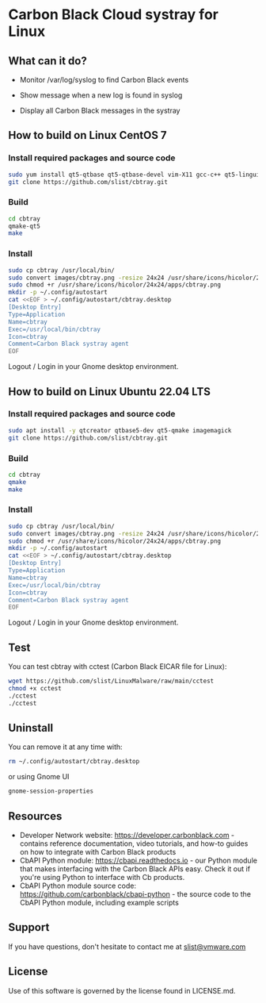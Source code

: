 # Carbon Black Cloud systray for Linux

## What can it do? 

* Monitor /var/log/syslog to find Carbon Black events

* Show message when a new log is found in syslog

* Display all Carbon Black messages in the systray

## How to build on Linux CentOS 7

### Install required packages and source code
``` sh
sudo yum install qt5-qtbase qt5-qtbase-devel vim-X11 gcc-c++ qt5-linguist git ImageMagick
git clone https://github.com/slist/cbtray.git
```

### Build
``` sh
cd cbtray
qmake-qt5
make
``` 

### Install

``` sh
sudo cp cbtray /usr/local/bin/
sudo convert images/cbtray.png -resize 24x24 /usr/share/icons/hicolor/24x24/apps/cbtray.png
sudo chmod +r /usr/share/icons/hicolor/24x24/apps/cbtray.png
mkdir -p ~/.config/autostart
cat <<EOF > ~/.config/autostart/cbtray.desktop 
[Desktop Entry]
Type=Application
Name=cbtray
Exec=/usr/local/bin/cbtray
Icon=cbtray
Comment=Carbon Black systray agent
EOF
``` 
Logout / Login in your Gnome desktop environment.


## How to build on Linux Ubuntu 22.04 LTS

### Install required packages and source code
``` sh
sudo apt install -y qtcreator qtbase5-dev qt5-qmake imagemagick
git clone https://github.com/slist/cbtray.git
```

### Build
``` sh
cd cbtray
qmake
make
``` 

### Install

``` sh
sudo cp cbtray /usr/local/bin/
sudo convert images/cbtray.png -resize 24x24 /usr/share/icons/hicolor/24x24/apps/cbtray.png
sudo chmod +r /usr/share/icons/hicolor/24x24/apps/cbtray.png
mkdir -p ~/.config/autostart
cat <<EOF > ~/.config/autostart/cbtray.desktop 
[Desktop Entry]
Type=Application
Name=cbtray
Exec=/usr/local/bin/cbtray
Icon=cbtray
Comment=Carbon Black systray agent
EOF
``` 
Logout / Login in your Gnome desktop environment.

## Test

You can test cbtray with cctest (Carbon Black EICAR file for Linux):
``` sh
wget https://github.com/slist/LinuxMalware/raw/main/cctest
chmod +x cctest
./cctest
./cctest
```



## Uninstall

You can remove it at any time with:
``` sh
rm ~/.config/autostart/cbtray.desktop
```

or using Gnome UI
``` sh
gnome-session-properties 
```


## Resources

* Developer Network website: https://developer.carbonblack.com - contains reference documentation, video tutorials, and how-to guides on how to integrate with Carbon Black products
* CbAPI Python module: https://cbapi.readthedocs.io - our Python module that makes interfacing with the Carbon Black APIs easy. Check it out if you're using Python to interface with Cb products.
* CbAPI Python module source code: https://github.com/carbonblack/cbapi-python - the source code to the CbAPI Python module, including example scripts

## Support

If you have questions, don't hesitate to contact me at slist@vmware.com

## License

Use of this software is governed by the license found in LICENSE.md.
